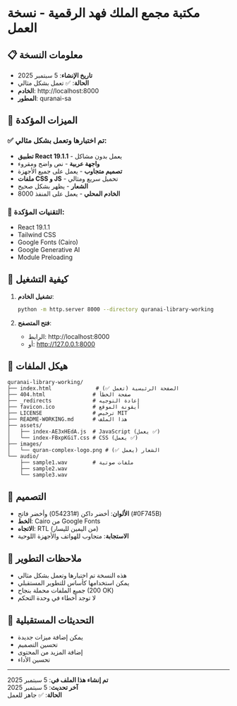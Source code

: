 # مكتبة مجمع الملك فهد الرقمية - نسخة العمل

## 📋 معلومات النسخة

- **تاريخ الإنشاء**: 5 سبتمبر 2025
- **الحالة**: ✅ تعمل بشكل مثالي
- **الخادم**: http://localhost:8000
- **المطور**: quranai-sa

## 🎯 الميزات المؤكدة

### ✅ تم اختبارها وتعمل بشكل مثالي:
- **تطبيق React 19.1.1** - يعمل بدون مشاكل
- **واجهة عربية** - نص واضح ومقروء
- **تصميم متجاوب** - يعمل على جميع الأجهزة
- **ملفات CSS و JS** - تحميل سريع ومثالي
- **الشعار** - يظهر بشكل صحيح
- **الخادم المحلي** - يعمل على المنفذ 8000

### 🔧 التقنيات المؤكدة:
- React 19.1.1
- Tailwind CSS
- Google Fonts (Cairo)
- Google Generative AI
- Module Preloading

## 🚀 كيفية التشغيل

1. **تشغيل الخادم**:
   ```bash
   python -m http.server 8000 --directory quranai-library-working
   ```

2. **فتح المتصفح**:
   - الرابط: http://localhost:8000
   - أو: http://127.0.0.1:8000

## 📁 هيكل الملفات

```
quranai-library-working/
├── index.html              # الصفحة الرئيسية (تعمل ✅)
├── 404.html               # صفحة الخطأ
├── _redirects             # إعادة التوجيه
├── favicon.ico            # أيقونة الموقع
├── LICENSE                # ترخيص MIT
├── README-WORKING.md      # هذا الملف
├── assets/
│   ├── index-AE3xHEdA.js  # JavaScript (يعمل ✅)
│   └── index-FBxpKGiT.css # CSS (يعمل ✅)
├── images/
│   └── quran-complex-logo.png # الشعار (يعمل ✅)
└── audio/
    ├── sample1.wav        # ملفات صوتية
    ├── sample2.wav
    └── sample3.wav
```

## 🎨 التصميم

- **الألوان**: أخضر داكن (#054231) وأخضر فاتح (#0F745B)
- **الخط**: Cairo من Google Fonts
- **الاتجاه**: RTL (من اليمين لليسار)
- **الاستجابة**: متجاوب للهواتف والأجهزة اللوحية

## 📝 ملاحظات التطوير

- هذه النسخة تم اختبارها وتعمل بشكل مثالي
- يمكن استخدامها كأساس للتطوير المستقبلي
- جميع الملفات محملة بنجاح (200 OK)
- لا توجد أخطاء في وحدة التحكم

## 🔄 التحديثات المستقبلية

- يمكن إضافة ميزات جديدة
- تحسين التصميم
- إضافة المزيد من المحتوى
- تحسين الأداء

---
**تم إنشاء هذا الملف في**: 5 سبتمبر 2025  
**آخر تحديث**: 5 سبتمبر 2025  
**الحالة**: ✅ جاهز للعمل
